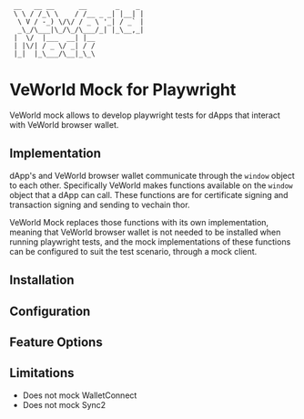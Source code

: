 
```
 __   __ __      __       _    _ 
 \ \ / /_\ \    / /__ _ _| |__| |
  \ V / -_) \/\/ / _ \ '_| / _` |
  _\_/\___|\_/\_/\___/_| |_\__,_|
 |  \/  |___  __| |__            
 | |\/| / _ \/ _| / /            
 |_|  |_\___/\__|_\_\            
 ```                            

# VeWorld Mock for Playwright

VeWorld mock allows to develop playwright tests for dApps that interact with VeWorld browser wallet.  

## Implementation

dApp's and VeWorld browser wallet communicate through the `window` object to each other. Specifically
VeWorld makes functions available on the `window` object that a dApp can call. These functions
are for certificate signing and transaction signing and sending to vechain thor.

VeWorld Mock replaces those functions with its own implementation, meaning that VeWorld browser wallet
is not needed to be installed when running playwright tests, and the mock implementations of these
functions can be configured to suit the test scenario, through a mock client.

## Installation



## Configuration


## Feature Options


## Limitations

- Does not mock WalletConnect
- Does not mock Sync2





